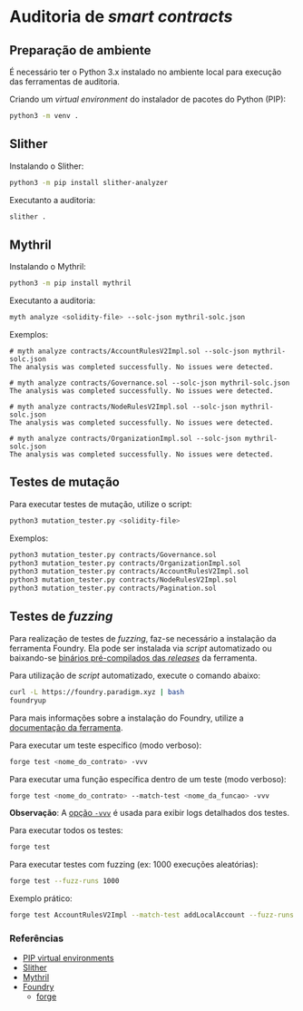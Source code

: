 # Auditoria de *smart contracts*

## Preparação de ambiente

É necessário ter o Python 3.x instalado no ambiente local para execução das ferramentas de auditoria.

Criando um *virtual environment* do instalador de pacotes do Python (PIP):
```bash
python3 -m venv .
```


## Slither

Instalando o Slither:
```bash
python3 -m pip install slither-analyzer
```

Executanto a auditoria:
```bash
slither .
```


## Mythril

Instalando o Mythril:
```bash
python3 -m pip install mythril
```

Executanto a auditoria:
```bash
myth analyze <solidity-file> --solc-json mythril-solc.json
```

Exemplos:
```
# myth analyze contracts/AccountRulesV2Impl.sol --solc-json mythril-solc.json
The analysis was completed successfully. No issues were detected.

# myth analyze contracts/Governance.sol --solc-json mythril-solc.json
The analysis was completed successfully. No issues were detected.

# myth analyze contracts/NodeRulesV2Impl.sol --solc-json mythril-solc.json
The analysis was completed successfully. No issues were detected.

# myth analyze contracts/OrganizationImpl.sol --solc-json mythril-solc.json
The analysis was completed successfully. No issues were detected.
```


## Testes de mutação

Para executar testes de mutação, utilize o script:
```bash
python3 mutation_tester.py <solidity-file>
```

Exemplos:
```bash
python3 mutation_tester.py contracts/Governance.sol
python3 mutation_tester.py contracts/OrganizationImpl.sol
python3 mutation_tester.py contracts/AccountRulesV2Impl.sol
python3 mutation_tester.py contracts/NodeRulesV2Impl.sol
python3 mutation_tester.py contracts/Pagination.sol
```


## Testes de *fuzzing*

Para realização de testes de *fuzzing*, faz-se necessário a instalação da ferramenta Foundry. Ela pode ser instalada via *script* automatizado ou baixando-se [binários pré-compilados das *releases*](https://github.com/foundry-rs/foundry/releases) da ferramenta.

Para utilização de *script* automatizado, execute o comando abaixo:
```bash
curl -L https://foundry.paradigm.xyz | bash
foundryup
```

Para mais informações sobre a instalação do Foundry, utilize a [documentação da ferramenta](https://book.getfoundry.sh/getting-started/installation).

Para executar um teste específico (modo verboso):
```bash
forge test <nome_do_contrato> -vvv
```

Para executar uma função específica dentro de um teste (modo verboso):
```bash
forge test <nome_do_contrato> --match-test <nome_da_funcao> -vvv
```

**Observação**: A [opção `-vvv`](https://book.getfoundry.sh/reference/cli/forge/test) é usada para exibir logs detalhados dos testes.

Para executar todos os testes:
```bash
forge test
```

Para executar testes com fuzzing (ex: 1000 execuções aleatórias):
```bash
forge test --fuzz-runs 1000
```

Exemplo prático:
```bash
forge test AccountRulesV2Impl --match-test addLocalAccount --fuzz-runs 100000 -vvv
```


### Referências

- [PIP virtual environments](https://packaging.python.org/en/latest/tutorials/installing-packages/#creating-and-using-virtual-environments)
- [Slither](https://github.com/crytic/slither)
- [Mythril](https://github.com/ConsenSys/mythril)
- [Foundry](https://book.getfoundry.sh/)
  - [forge](https://book.getfoundry.sh/reference/cli/forge)